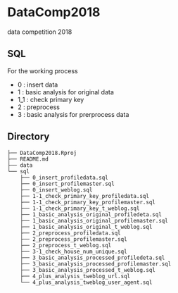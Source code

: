 # DataComp2018
data competition 2018

## SQL

For the working process

- 0 : insert data
- 1 : basic analysis for original data
- 1_1 : check primary key
- 2 : preprocess
- 3 : basic analysis for prerprocess data

## Directory

```
├── DataComp2018.Rproj
├── README.md
├── data
└── sql
    ├── 0_insert_profiledata.sql
    ├── 0_insert_profilemaster.sql
    ├── 0_insert_weblog.sql
    ├── 1-1_check_primary_key_profiledata.sql
    ├── 1-1_check_primary_key_profilemaster.sql
    ├── 1-1_check_primary_key_t_weblog.sql
    ├── 1_basic_analysis_original_profiledeta.sql
    ├── 1_basic_analysis_original_profilemaster.sql
    ├── 1_basic_analysis_original_t_weblog.sql
    ├── 2_preprocess_profiledata.sql
    ├── 2_preprocess_profilemaster.sql
    ├── 2_preprocess_t_weblog.sql
    ├── 3-1_check_house_num_unique.sql
    ├── 3_basic_analysis_processed_profiledeta.sql
    ├── 3_basic_analysis_processed_profilemaster.sql
    ├── 3_basic_analysis_processed_t_weblog.sql
    ├── 4_plus_analysis_tweblog_url.sql
    └── 4_plus_analysis_tweblog_user_agent.sql
```
